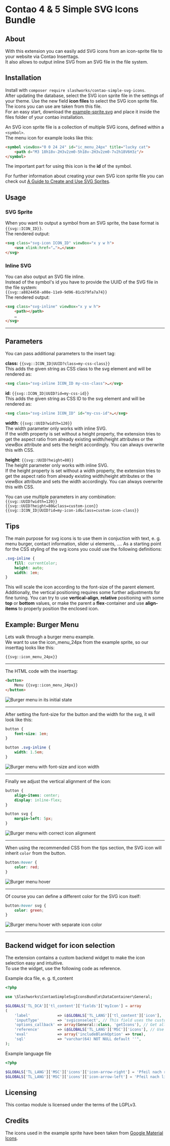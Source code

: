 # Contao 4 & 5 Simple SVG Icons Bundle


## About

With this extension you can easily add SVG icons from an icon-sprite file to your website via Contao Inserttags.  
It also allows to output inline SVG from an SVG file in the file system.


## Installation

Install with ```composer require slashworks/contao-simple-svg-icons```.  
After updating the database, select the SVG icon sprite file in the settings of your theme. Use the new field **icon files** to select the SVG icon sprite file. The icons you can use are taken from this file.  
For an easy start, download the [example-sprite.svg][example-sprite-file] and place it inside the files folder of your contao installation.  

An SVG icon sprite file is a collection of multiple SVG icons, defined within a ```<symbol>```.  
The menu icon for example looks like this:
```html
<symbol viewBox="0 0 24 24" id="ic_menu_24px" title="lucky cat">
    <path d="M3 18h18v-2H3v2zm0-5h18v-2H3v2zm0-7v2h18V6H3z"/>
</symbol>
```
The important part for using this icon is the **id** of the symbol.
  
For further information about creating your own SVG icon sprite file you can check out [A Guide to Create and Use SVG Sprites](https://w3bits.com/svg-sprites/).


## Usage

### SVG Sprite
When you want to output a symbol from an SVG sprite, the base format is  
```{{svg::ICON_ID}}```.  
The rendered output:
```html
<svg class="svg-icon ICON_ID" viewBox="x y w h">
    <use xlink:href="…">…</use>
</svg>
```

### Inline SVG
You can also output an SVG file inline.  
Instead of the symbol's id you have to provide the UUID of the SVG file in the file system:  
```{{svg::a8824458-a08e-11e9-9d96-81cb79fa7a74}}```  
The rendered output:
```html
<svg class="svg-inline" viewBox="x y w h">
    <path></path>
    …
</svg>
``` 

---

## Parameters

You can pass additional parameters to the insert tag:

**class:** ```{{svg::ICON_ID|UUID?class=my-css-class}}```   
This adds the given string as CSS class to the svg element and will be rendered as:
```html
<svg class="svg-inline ICON_ID my-css-class">…</svg>
```

**id:** ```{{svg::ICON_ID|UUID?id=my-css-id}}```  
This adds the given string as CSS ID to the svg element and will be rendered as:  
```html
<svg class="svg-inline ICON_ID" id="my-css-id">…</svg>
```

**width**: ```{{svg::UUID?width=120}}```  
The width parameter only works with inline SVG.  
If the width property is set without a height property, the extension tries to get the aspect ratio from already existing width/height attributes or the viewBox attribute and sets the height accordingly. You can always overwrite this with CSS.

**height**: ```{{svg::UUID?height=80}}```  
The height parameter only works with inline SVG.  
If the height property is set without a width property, the extension tries to get the aspect ratio from already existing width/height attributes or the viewBox attribute and sets the width accordingly. You can always overwrite this with CSS.

You can use multiple parameters in any combination:  
```{{svg::UUID?width=120}}```  
```{{svg::UUID?height=80&class=custom-icon}}```  
```{{svg::ICON_ID|UUID?id=my-icon-id&class=custom-icon-class}}```


## Tips

The main purpose for svg icons is to use them in conjuction with text, e. g. menu burger, contact information, slider ui elements, …. As a starting point for the CSS styling of the svg icons you could use the following definitions:
```css
.svg-inline {
    fill: currentColor;
    height: auto;
    width: 1em;
}
```
This will scale the icon according to the font-size of the parent element.  
Additionally, the vertical positioning requires some further adjustments for fine tuning. You can try to use **vertical-align**, **relative** positioning with some **top** or **bottom** values, or make the parent a **flex**-container and use **align-items** to properly position the enclosed icon.


## Example: Burger Menu

Lets walk through a burger menu example.  
We want to use the icon_menu_24px from the example sprite, so our inserttag looks like this:  
```
{{svg::icon_menu_24px}}
```

---

The HTML code with the inserttag:
```html
<button>
    Menu {{svg::icon_menu_24px}}
</button>
```
![Burger menu in its initial state][burger-menu-step-1]

---

After setting the font-size for the button and the width for the svg, it will look like this:
```css
button {
    font-size: 1em;
}

button .svg-inline {
    width: 1.5em;
}
```
![Burger menu with font-size and icon width][burger-menu-step-2]

---

Finally we adjust the vertical alignment of the icon:
```css
button {
    align-items: center;
    display: inline-flex;
}

button svg {
    margin-left: 5px;
}
```
![Burger menu with correct icon alignment][burger-menu-step-3]

---

When using the recommended CSS from the tips section, the SVG icon will inherit ```color``` from the button.
```css
button:hover {
    color: red;
}
```
![Burger menu hover][burger-menu-hover]

---

Of course you can define a different color for the SVG icon itself:
```css
button:hover svg {
    color: green;
}
```
![Burger menu hover with separate icon color][burger-menu-hover-multi-color]

---

## Backend widget for icon selection

The extension contains a custom backend widget to make the icon selection easy and intuitive.  
To use the widget, use the following code as reference.  

Example dca file, e. g. tl_content 
```php
<?php

use \Slashworks\ContaoSimpleSvgIconsBundle\DataContainer\General;

$GLOBALS['TL_DCA']['tl_content']['fields']['myIcon'] = array
(
    'label'            => &$GLOBALS['TL_LANG']['tl_content']['icon'],
    'inputType'        => 'svgiconselect', // This field uses the custom backend widget
    'options_callback' => array(General::class, 'getIcons'), // Get all svg icons selected in the themes.
    'reference'        => &$GLOBALS['TL_LANG']['MSC']['icons'], // Use the symbols ID as key for a translation.
    'eval'             => array('includeBlankOption' => true),
    'sql'              => "varchar(64) NOT NULL default ''",
);
```

Example language file
```php
<?php

$GLOBALS['TL_LANG']['MSC']['icons']['icon-arrow-right'] = 'Pfeil nach rechts';
$GLOBALS['TL_LANG']['MSC']['icons']['icon-arrow-left'] = 'Pfeil nach links';
```


## Licensing

This contao module is licensed under the terms of the LGPLv3.


## Credits

The icons used in the example sprite have been taken from [Google Material Icons](https://material.io/tools/icons).

[burger-menu-step-1]: screenshots/step-1.png
[burger-menu-step-2]: screenshots/step-2.png
[burger-menu-step-3]: screenshots/step-3.png
[burger-menu-hover]: screenshots/button-hover.gif
[burger-menu-hover-multi-color]: screenshots/button-hover-multi-color.gif
[example-sprite-file]: example-sprite.svg
